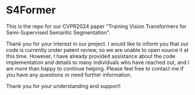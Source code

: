 # S4Former
This is the repo for our CVPR2024 paper "Training Vision Transformers for Semi-Supervised Semantic Segmentation".

Thank you for your interest in our project. I would like to inform you that our code is currently under patent review, so we are unable to open source it at this time. However, I have already provided assistance about the code implementation and details to many individuals who have reached out, and I am more than happy to continue helping. Please feel free to contact me if you have any questions or need further information.

Thank you for your understanding and support!
